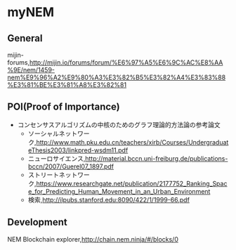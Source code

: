 # myNEM
## General
mijin-forums,http://mijin.io/forums/forum/%E6%97%A5%E6%9C%AC%E8%AA%9E/nem/1459-nem%E9%96%A2%E9%80%A3%E3%82%B5%E3%82%A4%E3%83%88%E3%81%BE%E3%81%A8%E3%82%81    

## POI(Proof of Importance)
- コンセンサスアルゴリズムの中核のためのグラフ理論的方法論の参考論文  
  - ソーシャルネットワーク,http://www.math.pku.edu.cn/teachers/xirb/Courses/UndergraduateThesis2003/linkpred-wsdm11.pdf  
  - ニューロサイエンス,http://material.bccn.uni-freiburg.de/publications-bccn/2007/Guerel07_1897.pdf  
  - ストリートネットワーク,https://www.researchgate.net/publication/2177752_Ranking_Space_for_Predicting_Human_Movement_in_an_Urban_Environment  
  - 検索,http://ilpubs.stanford.edu:8090/422/1/1999-66.pdf  

## Development  
NEM Blockchain explorer,http://chain.nem.ninja/#/blocks/0  
